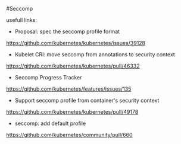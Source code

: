 #Seccomp


usefull links:
* Proposal: spec the seccomp profile format

https://github.com/kubernetes/kubernetes/issues/39128

* Kubelet CRI: move seccomp from annotations to security context

https://github.com/kubernetes/kubernetes/pull/46332

* Seccomp Progress Tracker

https://github.com/kubernetes/features/issues/135

* Support seccomp profile from container's security context

https://github.com/kubernetes/kubernetes/pull/49178

* seccomp: add default profile

https://github.com/kubernetes/community/pull/660
